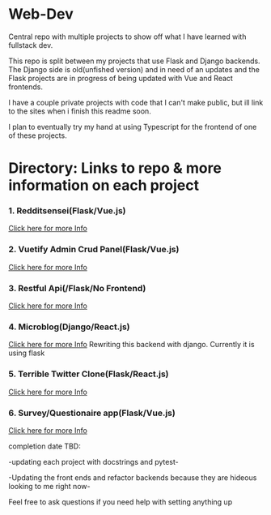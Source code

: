 # Web-Dev
Central repo with multiple projects to show off what I have learned with fullstack dev.

This repo is split between my projects that use Flask and Django backends. The Django side is old(unfished version) and in need of an updates and the Flask projects are in progress of being updated with Vue and React frontends.

I have a couple private projects with code that I can't make public, but ill  link to the sites when i finish this readme soon.

I plan to eventually try my hand at using Typescript for the frontend of one of these projects. 


# Directory: Links to repo & more information on each project

### 1. Redditsensei(Flask/Vue.js)
[Click here for more Info](https://github.com/ClintOxx/Web-Dev/tree/master/Flask#personal-project---reddit-sensei)

### 2. Vuetify Admin Crud Panel(Flask/Vue.js)
[Click here for more Info](https://github.com/ClintOxx/vuetify-admin-dashboard)

### 3. Restful Api(/Flask/No Frontend)
[Click here for more Info](https://github.com/ClintOxx/Web-Dev/tree/master/Flask#restful-api)

### 4. Microblog(Django/React.js)
[Click here for more Info](https://github.com/ClintOxx/Web-Dev/tree/master/Flask#microblog)
Rewriting this backend with django. Currently it is using flask

### 5. Terrible Twitter Clone(Flask/React.js)
[Click here for more Info](https://github.com/ClintOxx/Web-Dev/tree/master/Flask#terrible-twitter-clone)

### 6. Survey/Questionaire app(Flask/Vue.js)
[Click here for more Info](https://github.com/ClintOxx/Web-Dev/tree/master/Flask#surveyquestionaire)



completion date TBD:

-updating each project with docstrings and pytest-

-Updating the front ends and refactor backends because they are hideous looking to me right now- 


Feel free to ask questions if you need help with setting anything up
